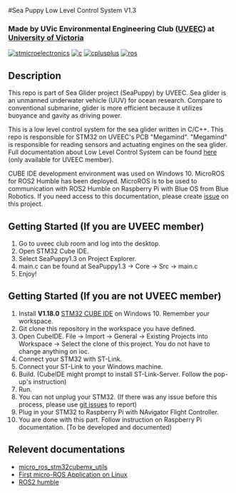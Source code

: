 #Sea Puppy Low Level Control System V1.3
### Made by UVic Environmental Engineering Club ([UVEEC](https://uveec.ca/)) at [University of Victoria](https://www.uvic.ca/)
[![stmicroelectronics](https://img.shields.io/badge/stmicroelectronics-03234B.svg?&logo=stmicroelectronics)](https://www.st.com/content/st_com/en.html)
[![c](https://img.shields.io/badge/c-A8B9CC.svg?&logo=c)](https://en.cppreference.com/w/c/language)
[![cplusplus](https://img.shields.io/badge/c++-00599C.svg?&logo=cplusplus)](https://www.st.com/content/st_com/en.html)
[![ros](https://img.shields.io/badge/ros-22314E.svg?&logo=ros)](https://docs.ros.org/en/humble/index.html)

## Description
This repo is part of Sea Glider project (SeaPuppy) by UVEEC. Sea glider is an unmanned underwater vehicle (UUV) for ocean research. Compare to conventional submarine, glider is more efficient because it utilizes buoyance and gavity as driving power. 

This is a low level control system for the sea glider written in C/C++. This repo is responsible for STM32 on UVEEC's PCB "Megamind". "Megamind" is responsible for reading sensors and actuating engines on the sea glider. Full documentation about Low Level Control System can be found [here](https://docs.google.com/document/d/1BvOxKdqG76WM1FazrVoIZYhodaNmmSBSupSmKFFQtNc/edit?tab=t.0) (only available for UVEEC member).

CUBE IDE development environment was used on Windows 10. MicroROS for ROS2 Humble has been deployed. MicroROS is to be used to communication with ROS2 Humble on Raspberry Pi with Blue OS from Blue Robotics. If you need access to this documentation, please create [issue]((https://github.com/UVic-Environmental-Engineering-Club/SeaPuppy1.3/issues)) on this project.

## Getting Started (If you are UVEEC member)
1. Go to uveec club room and log into the desktop.
2. Open STM32 Cube IDE.
3. Select SeaPuppy1.3 on Project Explorer.
4. main.c can be found at SeaPuppy1.3 -> Core -> Src -> main.c
5. Enjoy!

## Getting Started (If you are not UVEEC member)
1. Install **V1.18.0** [STM32 CUBE IDE](https://www.st.com/en/development-tools/stm32cubeide.html) on Windows 10. Remember your workspace.
2. Git clone this repository in the workspace you have defined.
3. Open CubeIDE. File -> Import -> General -> Existing Projects into Workspace -> Select the clone of this project. You do not have to change anything on ioc.
4. Connect your STM32 with ST-Link.
5. Connect your ST-Link to your Windows machine.
6. Build. (CubeIDE might prompt to install ST-Link-Server. Follow the pop-up's instruction)
7. Run.
8. You can not unplug your STM32. (If there was any issue before this process, please use [git issues](https://github.com/UVic-Environmental-Engineering-Club/SeaPuppy1.3/issues) to report)
9. Plug in your STM32 to Raspberry Pi with NAvigator Flight Controller.
10. You are done with this part. Follow instruction on Raspberry Pi documentation. (To be developed and documented)

## Relevent documentations
* [micro_ros_stm32cubemx_utils](https://github.com/micro-ROS/micro_ros_stm32cubemx_utils)
* [First micro-ROS Application on Linux](https://micro.ros.org/docs/tutorials/core/first_application_linux/)
* [ROS2 humble](https://docs.ros.org/en/humble/index.html)

